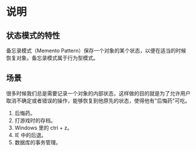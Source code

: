 # 说明

## 状态模式的特性
备忘录模式（Memento Pattern）保存一个对象的某个状态，以便在适当的时候恢复对象。备忘录模式属于行为型模式。


## 场景 
很多时候我们总是需要记录一个对象的内部状态，这样做的目的就是为了允许用户取消不确定或者错误的操作，能够恢复到他原先的状态，使得他有"后悔药"可吃。

 1. 后悔药。 
 2. 打游戏时的存档。 
 3. Windows 里的 ctri + z。 
 4. IE 中的后退。 
 5. 数据库的事务管理。
